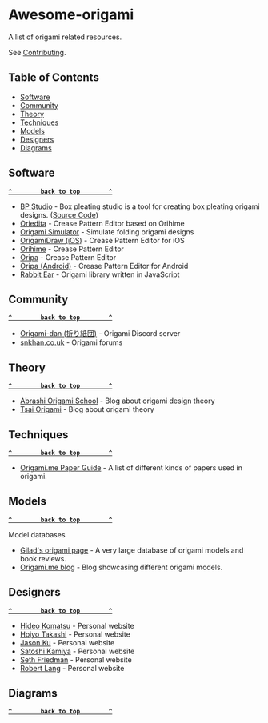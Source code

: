 # Awesome-origami
A list of origami related resources.

See [Contributing](.github/CONTRIBUTING.md).

## Table of Contents

- [Software](#software)
- [Community](#community)
- [Theory](#theory)
- [Techniques](#techniques)
- [Models](#models)
- [Designers](#designers)
- [Diagrams](#diagrams)

## Software

**[`^        back to top        ^`](#)**

- [BP Studio](https://bpstudio.abstreamace.com/) - Box pleating studio is a tool for creating box pleating origami designs. ([Source Code](https://github.com/bp-studio/box-pleating-studio))
- [Oriedita](https://oriedita.github.io) - Crease Pattern Editor based on Orihime
- [Origami Simulator](https://origamisimulator.org/) - Simulate folding origami designs
- [OrigamiDraw (iOS)](https://apps.apple.com/us/app/origamidraw/id1268158815) - Crease Pattern Editor for iOS
- [Orihime](http://mt777.html.xdomain.jp/) - Crease Pattern Editor
- [Oripa](https://github.com/oripa/oripa) - Crease Pattern Editor 
- [Oripa (Android)](https://play.google.com/store/apps/details?id=com.origamitoolbox.oripa&gl=US) - Crease Pattern Editor for Android
- [Rabbit Ear](https://rabbitear.org/book/) - Origami library written in JavaScript

## Community

**[`^        back to top        ^`](#)**

- [Origami-dan (折り紙団)](https://disboard.org/server/553401275127955476) - Origami Discord server
- [snkhan.co.uk](https://snkhan.co.uk/forum/index.php) - Origami forums

## Theory

**[`^        back to top        ^`](#)**

- [Abrashi Origami School](https://abrashiorigami.com/) - Blog about origami design theory
- [Tsai Origami](https://origami.abstreamace.com/) - Blog about origami theory

## Techniques

**[`^        back to top        ^`](#)**

- [Origami.me Paper Guide](https://origami.me/paper/) - A list of different kinds of papers used in origami.

## Models

**[`^        back to top        ^`](#)**

Model databases

- [Gilad's origami page](https://giladorigami.com) - A very large database of origami models and book reviews.
- [Origami.me blog](https://origami.me/blog/) - Blog showcasing different origami models.

## Designers

**[`^        back to top        ^`](#)**

- [Hideo Komatsu](https://komatsu.origami.jp/) - Personal website
- [Hojyo Takashi](https://hojyo.origami.jp/) - Personal website
- [Jason Ku](http://jasonku.mit.edu/gallery.html) - Personal website
- [Satoshi Kamiya](https://www.folders.jp/index.html) - Personal website
- [Seth Friedman](http://friedmanorigami.com/) - Personal website
- [Robert Lang](https://langorigami.com/) - Personal website

## Diagrams

**[`^        back to top        ^`](#)**

